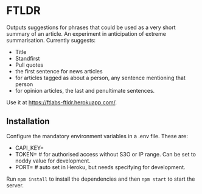 # FTLDR

Outputs suggestions for phrases that could be used as a very short summary of an article. An experiment in anticipation of extreme summarisation.
Currently suggests:
- Title
- Standfirst
- Pull quotes
- the first sentence for news articles
- for articles tagged as about a person, any sentence mentioning that person
- for opinion articles, the last and penultimate sentences.

Use it at https://ftlabs-ftldr.herokuapp.com/.

## Installation

Configure the mandatory environment variables in a .env file. These are:
* CAPI_KEY=
* TOKEN= # for authorised access without S3O or IP range. Can be set to noddy value for development.
* PORT= # auto set in Heroku, but needs specifying for development.

Run `npm install` to install the dependencies and then `npm start` to start the server.

